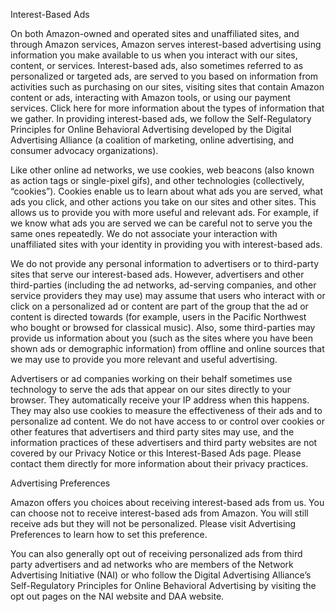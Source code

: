 Interest-Based Ads

On both Amazon-owned and operated sites and unaffiliated sites, and through Amazon services, Amazon serves interest-based advertising using information you make available to us when you interact with our sites, content, or services. Interest-based ads, also sometimes referred to as personalized or targeted ads, are served to you based on information from activities such as purchasing on our sites, visiting sites that contain Amazon content or ads, interacting with Amazon tools, or using our payment services. Click here for more information about the types of information that we gather. In providing interest-based ads, we follow the Self-Regulatory Principles for Online Behavioral Advertising developed by the Digital Advertising Alliance (a coalition of marketing, online advertising, and consumer advocacy organizations).

Like other online ad networks, we use cookies, web beacons (also known as action tags or single-pixel gifs), and other technologies (collectively, “cookies”). Cookies enable us to learn about what ads you are served, what ads you click, and other actions you take on our sites and other sites. This allows us to provide you with more useful and relevant ads. For example, if we know what ads you are served we can be careful not to serve you the same ones repeatedly. We do not associate your interaction with unaffiliated sites with your identity in providing you with interest-based ads.

We do not provide any personal information to advertisers or to third-party sites that serve our interest-based ads. However, advertisers and other third-parties (including the ad networks, ad-serving companies, and other service providers they may use) may assume that users who interact with or click on a personalized ad or content are part of the group that the ad or content is directed towards (for example, users in the Pacific Northwest who bought or browsed for classical music). Also, some third-parties may provide us information about you (such as the sites where you have been shown ads or demographic information) from offline and online sources that we may use to provide you more relevant and useful advertising.

Advertisers or ad companies working on their behalf sometimes use technology to serve the ads that appear on our sites directly to your browser. They automatically receive your IP address when this happens. They may also use cookies to measure the effectiveness of their ads and to personalize ad content. We do not have access to or control over cookies or other features that advertisers and third party sites may use, and the information practices of these advertisers and third party websites are not covered by our Privacy Notice or this Interest-Based Ads page. Please contact them directly for more information about their privacy practices.

Advertising Preferences

Amazon offers you choices about receiving interest-based ads from us. You can choose not to receive interest-based ads from Amazon. You will still receive ads but they will not be personalized. Please visit Advertising Preferences to learn how to set this preference.

You can also generally opt out of receiving personalized ads from third party advertisers and ad networks who are members of the Network Advertising Initiative (NAI) or who follow the Digital Advertising Alliance’s Self-Regulatory Principles for Online Behavioral Advertising by visiting the opt out pages on the NAI website and DAA website.